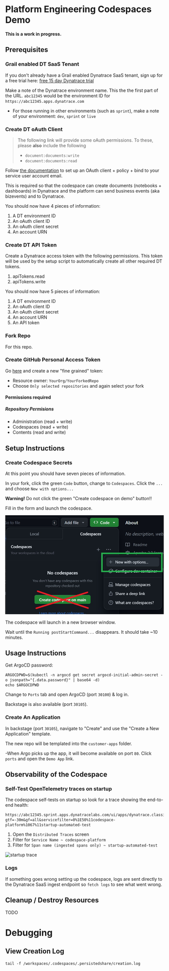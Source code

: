 # Platform Engineering Codespaces Demo

**This is a work in progress.**

## Prerequisites

### Grail enabled DT SaaS Tenant

If you don't already have a Grail enabled Dynatrace SaaS tenant, sign up for a free trial here: [free 15 day Dynatrace trial](https://www.dynatrace.com/trial)

Make a note of the Dynatrace environment name. This the the first part of the URL. `abc12345` would be the environment ID for `https://abc12345.apps.dynatrace.com`

* For those running in other environments (such as `sprint`), make a note of your environment: `dev`, `sprint` or `live`

### Create DT oAuth Client

> The following link will provide some oAuth permissions. To these, please **also** include the following
> - `document:documents:write`
> - `document:documents:read`

Follow [the documentation](https://www.dynatrace.com/support/help/platform-modules/business-analytics/ba-api-ingest) to set up an OAuth client + policy + bind to your service user account email.

This is required so that the codespace can create documents (notebooks + dashboards) in Dynatrace and the platform can send business events (aka bizevents) and to Dynatrace.

You should now have 4 pieces of information:

1. A DT environment ID
1. An oAuth client ID
1. An oAuth client secret
1. An account URN

### Create DT API Token

Create a Dynatrace access token with the following permissions. This token will be used by the setup script to automatically create all other required DT tokens.

1. apiTokens.read
1. apiTokens.write

You should now have 5 pieces of information:

1. A DT environment ID
1. An oAuth client ID
1. An oAuth client secret
1. An account URN
1. An API token

### Fork Repo

For this repo.

### Create GitHub Personal Access Token

Go [here](https://github.com/settings/personal-access-tokens/new) and create a new "fine grained" token:

- Resource owner: `YourOrg/YourForkedRepo`
- Choose `Only selected repositories` and again select your fork

#### Permissions required

##### Repository Permisions

- Administration (read + write)
- Codespaces (read + write)
- Contents (read and write)

## Setup Instructions

### Create Codespace Secrets

At this point you should have seven pieces of information.

In your fork, click the green `Code` button, change to `Codespaces`. Click the `...` and choose `New with options...`

**Warning!** Do not click the green "Create codespace on demo" button!!

Fill in the form and launch the codespace.

![codespaces new with options](images/codespace-new-with-options.jpg)

The codespace will launch in a new browser window.

Wait until the `Running postStartCommand...` disappears. It should take ~10 minutes.

## Usage Instructions

Get ArgoCD password:
```
ARGOCDPWD=$(kubectl -n argocd get secret argocd-initial-admin-secret -o jsonpath="{.data.password}" | base64 -d)
echo $ARGOCDPWD
```

Change to `Ports` tab and open ArgoCD (port `30100`) & log in.

Backstage is also available (port `30105`).

### Create An Application

In backstage (port `30105`), navigate to "Create" and use the "Create a New Application" template.

The new repo will be templated into the `customer-apps` folder.

-When Argo picks up the app, it will become available on port `80`. Click `ports` and open the `Demo App` link.

## Observability of the Codespace

### Self-Test OpenTelemetry traces on startup

The codespace self-tests on startup so look for a trace showing the end-to-end health:

```
https://abc12345.sprint.apps.dynatracelabs.com/ui/apps/dynatrace.classic.distributed.traces/ui/diagnostictools/purepaths?gtf=-30m&gf=all&servicefilter=0%1E50%11codespace-platform%1067%11startup-automated-test
```
1. Open the `Distributed Traces` screen
2. Filter for `Service Name ~ codespace-platform`
3. Filter for `Span name (ingested spans only) ~ startup-automated-test`

![startup trace](images/startup-trace.jpg)

### Logs

If something goes wrong setting up the codespace, logs are sent directly to the Dynatrace SaaS ingest endpoint so `fetch logs` to see what went wrong.

## Cleanup / Destroy Resources

TODO

# Debugging

## View Creation Log

```
tail -f /workspaces/.codespaces/.persistedshare/creation.log
```
